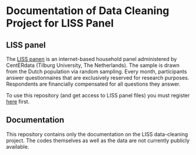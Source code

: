 # Documentation of Data Cleaning Project for LISS Panel

## LISS panel

The [LISS panen](https://www.lissdata.nl/) is an internet-based household panel administered by CentERdata (Tilburg University, The Netherlands). The sample is drawn from the Dutch population via random sampling. Every month, participants answer questionnaires that are exclusively reserved for research purposes. Respondents are financially compensated for all questions they answer.


To use this repository (and get access to LISS panel files) you must register [here](https://www.dataarchive.lissdata.nl/) first.

## Documentation
 This repository contains only the documentation on the LISS data-cleaning project. The codes themselves as well as the data are not currently publicly available.  

